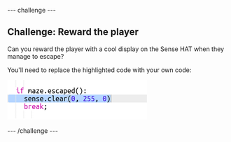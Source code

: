 \--- challenge \---

## Challenge: Reward the player

Can you reward the player with a cool display on the Sense HAT when they manage to escape?

You'll need to replace the highlighted code with your own code:

![слика екрана](images/compass-reward.png)

\--- /challenge \---